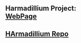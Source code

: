 
Harmadillium Project:  
[WebPage](https://universalbit.it:3000/universalbit-blockchain/Armadillium/src/master/HArmadillium.md) 
---

[HArmadillium Repo](https://github.com/universalbit-dev/armadillium)
---
